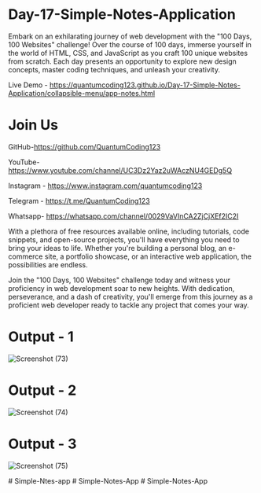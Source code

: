 # Day-17-Simple-Notes-Application

Embark on an exhilarating journey of web development with the "100 Days, 100 Websites" challenge! Over the course of 100 days, immerse yourself in the world of HTML, CSS, and JavaScript as you craft 100 unique websites from scratch. Each day presents an opportunity to explore new design concepts, master coding techniques, and unleash your creativity.

Live Demo - https://quantumcoding123.github.io/Day-17-Simple-Notes-Application/collapsible-menu/app-notes.html

# Join Us

GitHub-https://github.com/QuantumCoding123

YouTube-https://www.youtube.com/channel/UC3Dz2Yaz2uWAczNU4GEDg5Q

Instagram - https://www.instagram.com/quantumcoding123

Telegram - https://t.me/QuantumCoding123

Whatsapp- https://whatsapp.com/channel/0029VaVInCA2ZjCjXEf2IC2I

With a plethora of free resources available online, including tutorials, code snippets, and open-source projects, you'll have everything you need to bring your ideas to life. Whether you're building a personal blog, an e-commerce site, a portfolio showcase, or an interactive web application, the possibilities are endless.

Join the "100 Days, 100 Websites" challenge today and witness your proficiency in web development soar to new heights. With dedication, perseverance, and a dash of creativity, you'll emerge from this journey as a proficient web developer ready to tackle any project that comes your way.

# Output - 1

![Screenshot (73)](https://github.com/QuantumCoding123/Day-17-Simple-Notes-Application/assets/166281221/d5f51ff8-b9d3-4811-9fe9-430a4eb4a073)

# Output - 2

![Screenshot (74)](https://github.com/QuantumCoding123/Day-17-Simple-Notes-Application/assets/166281221/b6431b96-9178-4630-8001-da84f6e98607)


# Output - 3

![Screenshot (75)](https://github.com/QuantumCoding123/Day-17-Simple-Notes-Application/assets/166281221/9ec48d25-a815-423c-bbf8-ccc8bfcfb78b)



#   S i m p l e - N t e s - a p p  
 #   S i m p l e - N o t e s - A p p  
 #   S i m p l e - N o t e s - A p p  
 